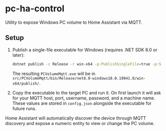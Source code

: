 # pc-ha-control

Utility to expose Windows PC volume to Home Assistant via MQTT.

## Setup

1. Publish a single-file executable for Windows (requires .NET SDK 8.0 or later):

   ```sh
   dotnet publish -c Release -r win-x64 -p:PublishSingleFile=true -p:SelfContained=true -p:IncludeNativeLibrariesForSelfExtract=true
   ```

   The resulting `PCVolumeMqtt.exe` will be in
   `src/PCVolumeMqtt/bin/Release/net8.0-windows10.0.19041.0/win-x64/publish/`.

2. Copy the executable to the target PC and run it. On first launch it will ask
   for your MQTT host, port, username, password, and a machine name. These
   values are stored in `config.json` alongside the executable for future runs.

Home Assistant will automatically discover the device through MQTT discovery
and expose a numeric entity to view or change the PC volume.

